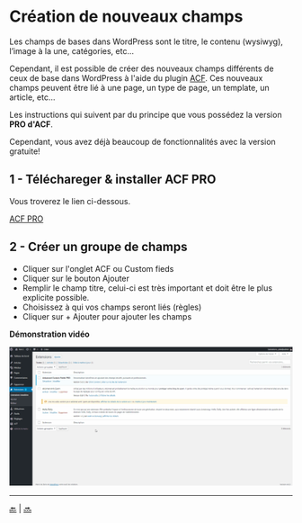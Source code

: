 # Création de nouveaux champs

Les champs de bases dans WordPress sont le titre, le contenu (wysiwyg), l’image à la une, catégories, etc...

Cependant, il est possible de créer des nouveaux champs différents de ceux de base dans WordPress à l'aide du plugin [ACF](https://www.advancedcustomfields.com/).
Ces nouveaux champs peuvent être lié à une page, un type de page, un template, un article, etc...

Les instructions qui suivent par du principe que vous possédez la version **PRO d'ACF**.

Cependant, vous avez déjà beaucoup de fonctionnalités avec la version gratuite!

## 1 - Téléchareger & installer ACF PRO

Vous troverez le lien ci-dessous.

[ACF PRO](https://www.advancedcustomfields.com/pro/)


## 2 - Créer un groupe de champs

- Cliquer sur l'onglet ACF ou Custom fieds
- Cliquer sur le bouton Ajouter
- Remplir le champ titre, celui-ci est très important et doit être le plus explicite possible.
- Choisissez à qui vos champs seront liés (règles)
- Cliquer sur + Ajouter pour ajouter les champs

**Démonstration vidéo**

![video](../videos/acf-1.gif)

---

[:back:](fields.md) | [:soon:](template-custom.md)